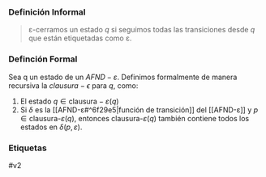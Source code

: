 ### Definición Informal

> ε-cerramos un estado $q$ si seguimos todas las transiciones desde $q$ que están etiquetadas como ε.

### Definción Formal

Sea q un estado de un $AFND-ε$. Definimos formalmente de manera recursiva la $clausura-\epsilon$ para $q$, como:
1. El estado $q∈\text{clausura}-ε(q)$ 
2. Si $δ$ es la [[AFND-ε#^6f29e5|función de transición]] del [[AFND-ε]] y $p∈\text{clausura-}ε(q)$, entonces $\text{clausura-}ε(q)$ también contiene todos los estados en $δ(p,ε)$.

### Etiquetas
#v2 